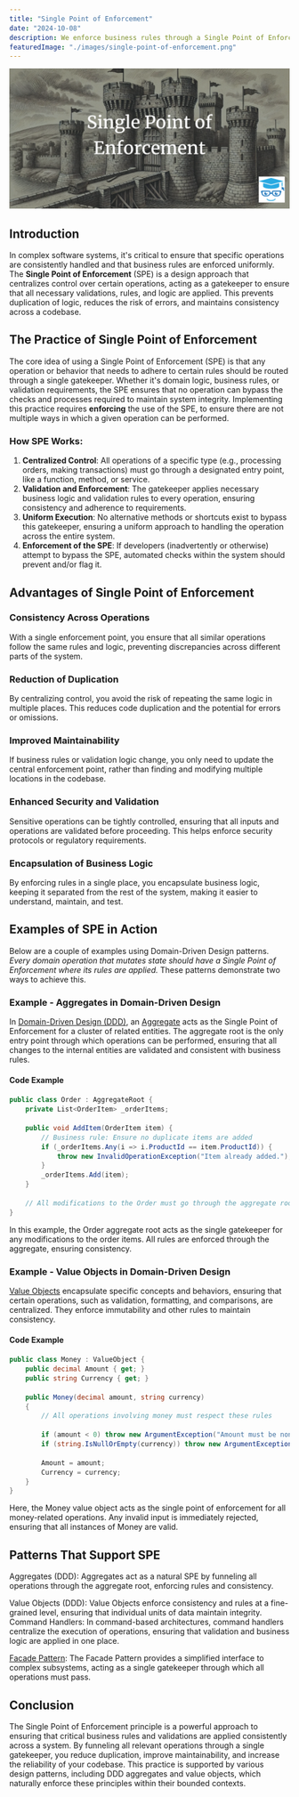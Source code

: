 ```yaml
---
title: "Single Point of Enforcement"
date: "2024-10-08"
description: We enforce business rules through a Single Point of Enforcement, ensuring that all operations related to order processing go through a gatekeeper function that validates inputs and applies consistent logic.
featuredImage: "./images/single-point-of-enforcement.png"
---
```


![Single Point of Enforcement](./images/single-point-of-enforcement.png)

## Introduction

In complex software systems, it's critical to ensure that specific operations are consistently handled and that business rules are enforced uniformly. The **Single Point of Enforcement** (SPE) is a design approach that centralizes control over certain operations, acting as a gatekeeper to ensure that all necessary validations, rules, and logic are applied. This prevents duplication of logic, reduces the risk of errors, and maintains consistency across a codebase.

## The Practice of Single Point of Enforcement

The core idea of using a Single Point of Enforcement (SPE) is that any operation or behavior that needs to adhere to certain rules should be routed through a single gatekeeper. Whether it's domain logic, business rules, or validation requirements, the SPE ensures that no operation can bypass the checks and processes required to maintain system integrity. Implementing this practice requires **enforcing** the use of the SPE, to ensure there are not multiple ways in which a given operation can be performed.

### How SPE Works:

1. **Centralized Control**: All operations of a specific type (e.g., processing orders, making transactions) must go through a designated entry point, like a function, method, or service.
2. **Validation and Enforcement**: The gatekeeper applies necessary business logic and validation rules to every operation, ensuring consistency and adherence to requirements.
3. **Uniform Execution**: No alternative methods or shortcuts exist to bypass this gatekeeper, ensuring a uniform approach to handling the operation across the entire system.
4. **Enforcement of the SPE**: If developers (inadvertently or otherwise) attempt to bypass the SPE, automated checks within the system should prevent and/or flag it. 

## Advantages of Single Point of Enforcement

### Consistency Across Operations

   With a single enforcement point, you ensure that all similar operations follow the same rules and logic, preventing discrepancies across different parts of the system.

### Reduction of Duplication

   By centralizing control, you avoid the risk of repeating the same logic in multiple places. This reduces code duplication and the potential for errors or omissions.

### Improved Maintainability

   If business rules or validation logic change, you only need to update the central enforcement point, rather than finding and modifying multiple locations in the codebase.

### Enhanced Security and Validation

   Sensitive operations can be tightly controlled, ensuring that all inputs and operations are validated before proceeding. This helps enforce security protocols or regulatory requirements.

### Encapsulation of Business Logic

   By enforcing rules in a single place, you encapsulate business logic, keeping it separated from the rest of the system, making it easier to understand, maintain, and test.

## Examples of SPE in Action

Below are a couple of examples using Domain-Driven Design patterns. *Every domain operation that mutates state should have a Single Point of Enforcement where its rules are applied.* These patterns demonstrate two ways to achieve this.

### Example - Aggregates in Domain-Driven Design

In [Domain-Driven Design (DDD)](/domain-driven-design/ddd-overview), an [Aggregate](/domain-driven-design/aggregate-pattern) acts as the Single Point of Enforcement for a cluster of related entities. The aggregate root is the only entry point through which operations can be performed, ensuring that all changes to the internal entities are validated and consistent with business rules.

#### Code Example

```csharp
public class Order : AggregateRoot {
    private List<OrderItem> _orderItems;
    
    public void AddItem(OrderItem item) {
        // Business rule: Ensure no duplicate items are added
        if (_orderItems.Any(i => i.ProductId == item.ProductId)) {
            throw new InvalidOperationException("Item already added.");
        }
        _orderItems.Add(item);
    }

    // All modifications to the Order must go through the aggregate root
}
```

In this example, the Order aggregate root acts as the single gatekeeper for any modifications to the order items. All rules are enforced through the aggregate, ensuring consistency.

### Example - Value Objects in Domain-Driven Design

[Value Objects](/domain-driven-design/value-object) encapsulate specific concepts and behaviors, ensuring that certain operations, such as validation, formatting, and comparisons, are centralized. They enforce immutability and other rules to maintain consistency.

#### Code Example

```csharp
public class Money : ValueObject {
    public decimal Amount { get; }
    public string Currency { get; }

    public Money(decimal amount, string currency) 
    {
        // All operations involving money must respect these rules

        if (amount < 0) throw new ArgumentException("Amount must be non-negative.");
        if (string.IsNullOrEmpty(currency)) throw new ArgumentException("Currency must be specified.");
        
        Amount = amount;
        Currency = currency;
    }
}
```

Here, the Money value object acts as the single point of enforcement for all money-related operations. Any invalid input is immediately rejected, ensuring that all instances of Money are valid.

## Patterns That Support SPE

Aggregates (DDD): Aggregates act as a natural SPE by funneling all operations through the aggregate root, enforcing rules and consistency.

Value Objects (DDD): Value Objects enforce consistency and rules at a fine-grained level, ensuring that individual units of data maintain integrity.
Command Handlers: In command-based architectures, command handlers centralize the execution of operations, ensuring that validation and business logic are applied in one place.

[Facade Pattern](/design-patterns/facade-pattern): The Facade Pattern provides a simplified interface to complex subsystems, acting as a single gatekeeper through which all operations must pass.

## Conclusion

The Single Point of Enforcement principle is a powerful approach to ensuring that critical business rules and validations are applied consistently across a system. By funneling all relevant operations through a single gatekeeper, you reduce duplication, improve maintainability, and increase the reliability of your codebase. This practice is supported by various design patterns, including DDD aggregates and value objects, which naturally enforce these principles within their bounded contexts.
